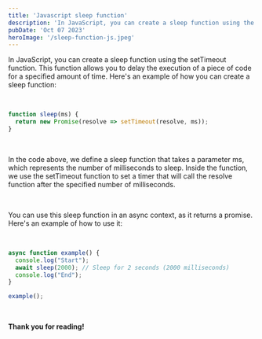 ```yaml
---
title: 'Javascript sleep function'
description: 'In JavaScript, you can create a sleep function using the setTimeout function. This function allows you to delay the execution of a piece of code for a specified amount of time.'
pubDate: 'Oct 07 2023'
heroImage: '/sleep-function-js.jpeg'
---
```



In JavaScript, you can create a sleep function using the setTimeout function. This function allows you to delay the execution of a piece of code for a specified amount of time. Here's an example of how you can create a sleep function:

<br />

```javascript
function sleep(ms) {
  return new Promise(resolve => setTimeout(resolve, ms));
}
```

<br />

In the code above, we define a sleep function that takes a parameter ms, which represents the number of milliseconds to sleep. Inside the function, we use the setTimeout function to set a timer that will call the resolve function after the specified number of milliseconds.

<br />

You can use this sleep function in an async context, as it returns a promise. Here's an example of how to use it:


<br />

```javascript
async function example() {
  console.log("Start");
  await sleep(2000); // Sleep for 2 seconds (2000 milliseconds)
  console.log("End");
}

example();

```


<br />

**Thank you for reading!**